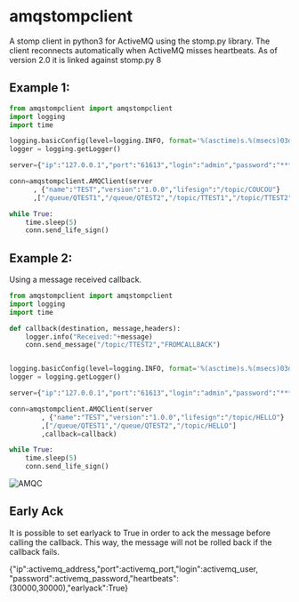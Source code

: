 # amqstompclient

A stomp client in python3 for ActiveMQ using the stomp.py library. The client reconnects automatically when ActiveMQ misses heartbeats.
As of version 2.0 it is linked against stomp.py 8

## Example 1:
```python
from amqstompclient import amqstompclient
import logging
import time

logging.basicConfig(level=logging.INFO, format='%(asctime)s.%(msecs)03d %(levelname)s %(module)s - %(funcName)s: %(message)s', datefmt="%Y-%m-%d %H:%M:%S")
logger = logging.getLogger()

server={"ip":"127.0.0.1","port":"61613","login":"admin","password":"*****","heartbeats":(30000,30000)}

conn=amqstompclient.AMQClient(server
      , {"name":"TEST","version":"1.0.0","lifesign":"/topic/COUCOU"}
      ,["/queue/QTEST1","/queue/QTEST2","/topic/TTEST1","/topic/TTEST2"])        

while True:
    time.sleep(5)
    conn.send_life_sign()
```

## Example 2:
Using a message received callback.
```python
from amqstompclient import amqstompclient
import logging
import time

def callback(destination, message,headers):
    logger.info("Received:"+message)
    conn.send_message("/topic/TTEST2","FROMCALLBACK")


logging.basicConfig(level=logging.INFO, format='%(asctime)s.%(msecs)03d %(levelname)s %(module)s - %(funcName)s: %(message)s', datefmt="%Y-%m-%d %H:%M:%S")
logger = logging.getLogger()

server={"ip":"127.0.0.1","port":"61613","login":"admin","password":"*****","heartbeats":(30000,30000)}

conn=amqstompclient.AMQClient(server
        , {"name":"TEST","version":"1.0.0","lifesign":"/topic/HELLO"}
        ,["/queue/QTEST1","/queue/QTEST2","/topic/HELLO"]
        ,callback=callback)        

while True:
    time.sleep(5)
    conn.send_life_sign()
```

![AMQC](https://github.com/snuids/amqstompclient/raw/master/images/AMQC1.jpg)


## Early Ack

It is possible to set earlyack to True in order to ack the message before calling the callback. This way, the message will not be rolled back if the callback fails.

{"ip":activemq_address,"port":activemq_port,"login":activemq_user,
            "password":activemq_password,"heartbeats":(30000,30000),"earlyack":True}
